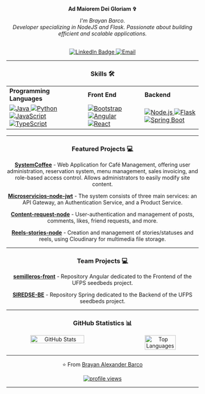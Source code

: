 <p align="center" dir="auto">
   <strong>Ad Maiorem Dei Gloriam ✞</strong>
</p>

<div align="center" dir="auto">
   
<p align="center" dir="auto">
    <i> I'm Brayan Barco.<br>
Developer specializing in NodeJS and Flask. Passionate about building efficient and scalable applications.<br>
    </i><br>
    

<a href="https://www.linkedin.com/in/brayanbarco/" target="_blank"><img src="https://camo.githubusercontent.com/73d7f9030632789d857cd7bb543d9cb9bada0672f246b6008258864452f17988/68747470733a2f2f696d672e736869656c64732e696f2f62616467652f4c696e6b6564496e2d626c75653f7374796c653d666f722d7468652d6261646765266c6f676f3d6c696e6b6564696e266c6f676f436f6c6f723d7768697465" alt="LinkedIn Badge" data-canonical-src="https://img.shields.io/badge/LinkedIn-blue?style=for-the-badge&amp;logo=linkedin&amp;logoColor=white" style="max-width: 100%;">    [<img src="https://img.shields.io/badge/Email-D14836?style=for-the-badge&logo=gmail&logoColor=white" alt="Email"/>](mailto:Alex.barco.maicol@gmail.com?subject=Asunto&body=Mensaje%20desde%20tu%20README)

</p>
</div>

---
<div align="center" dir="auto">
   
### Skills 🛠️


<table style="border-collapse: collapse; width: 100%;">
  <tr>
    <td><strong>Programming Languages</strong></td>
    <td><strong>Front End</strong></td>
    <td><strong>Backend</strong></td>
  </tr>
   <tr>
    <td>
       <a target="_blank" rel="noopener noreferrer nofollow" href="https://img.shields.io/badge/Java-ED8B00?style=for-the-badge&amp;logo=openjdk&amp;logoColor=white">
        <img src="https://img.shields.io/badge/Java-ED8B00?style=for-the-badge&amp;logo=openjdk&amp;logoColor=white" alt="Java" style="max-width: 100%;">
      </a>
      <a target="_blank" rel="noopener noreferrer nofollow" href="https://img.shields.io/badge/Python-3776AB?style=for-the-badge&amp;logo=python&amp;logoColor=white">
        <img src="https://img.shields.io/badge/Python-3776AB?style=for-the-badge&amp;logo=python&amp;logoColor=white" alt="Python" style="max-width: 100%;">
      </a>
      <a target="_blank" rel="noopener noreferrer nofollow" href="https://img.shields.io/badge/JavaScript-323330?style=for-the-badge&amp;logo=javascript&amp;logoColor=F7DF1E">
        <img src="https://img.shields.io/badge/JavaScript-323330?style=for-the-badge&amp;logo=javascript&amp;logoColor=F7DF1E" alt="JavaScript" style="max-width: 100%;">
      </a>
      <a target="_blank" rel="noopener noreferrer nofollow" href="https://img.shields.io/badge/TypeScript-3178C6?style=for-the-badge&amp;logo=typescript&amp;logoColor=white">
        <img src="https://img.shields.io/badge/TypeScript-3178C6?style=for-the-badge&amp;logo=typescript&amp;logoColor=white" alt="TypeScript" style="max-width: 100%;">
      </a>
    </td>
    <td>
      <a target="_blank" rel="noopener noreferrer nofollow" href="https://img.shields.io/badge/Bootstrap-563D7C?style=for-the-badge&amp;logo=bootstrap&amp;logoColor=white">
        <img src="https://img.shields.io/badge/Bootstrap-563D7C?style=for-the-badge&amp;logo=bootstrap&amp;logoColor=white" alt="Bootstrap" style="max-width: 100%;">
      </a>
      <a target="_blank" rel="noopener noreferrer nofollow" href="https://img.shields.io/badge/Angular-DD0031?style=for-the-badge&amp;logo=angular&amp;logoColor=white">
        <img src="https://img.shields.io/badge/Angular-DD0031?style=for-the-badge&amp;logo=angular&amp;logoColor=white" alt="Angular" style="max-width: 100%;">
      </a>
      <a target="_blank" rel="noopener noreferrer nofollow" href="https://img.shields.io/badge/React-20232A?style=for-the-badge&amp;logo=react&amp;logoColor=61DAFB">
        <img src="https://img.shields.io/badge/React-20232A?style=for-the-badge&amp;logo=react&amp;logoColor=61DAFB" alt="React" style="max-width: 100%;">
      </a>
    </td>
    <td>
      <a target="_blank" rel="noopener noreferrer nofollow" href="https://img.shields.io/badge/Node.js-339933?style=for-the-badge&amp;logo=nodedotjs&amp;logoColor=white">
        <img src="https://img.shields.io/badge/Node.js-339933?style=for-the-badge&amp;logo=nodedotjs&amp;logoColor=white" alt="Node.js" style="max-width: 100%;">
      </a>
      <a target="_blank" rel="noopener noreferrer nofollow" href="https://img.shields.io/badge/Flask-000000?style=for-the-badge&amp;logo=flask&amp;logoColor=white">
        <img src="https://img.shields.io/badge/Flask-000000?style=for-the-badge&amp;logo=flask&amp;logoColor=white" alt="Flask" style="max-width: 100%;">
      </a>
      <a target="_blank" rel="noopener noreferrer nofollow" href="https://img.shields.io/badge/Spring%20Boot-6DB33F?style=for-the-badge&amp;logo=springboot&amp;logoColor=white">
        <img src="https://img.shields.io/badge/Spring%20Boot-6DB33F?style=for-the-badge&amp;logo=springboot&amp;logoColor=white" alt="Spring Boot" style="max-width: 100%;">
      </a>
    </td>
  </tr>
</table>




---
<div align="center" dir="auto">
   
### Featured Projects 💻
</div>


**[SystemCoffee](https://github.com/Barcodehub/CoffeeFlask)** - Web Application for Café Management, offering user administration, reservation system, menu management, sales invoicing, and role-based access control. Allows administrators to easily modify site content.

**[Microservicios-node-jwt](https://github.com/Barcodehub/microservicios-node-jwt-api)** - The system consists of three main services: an API Gateway, an Authentication Service, and a Product Service.

**[Content-request-node](https://github.com/Barcodehub/content-request-node)** - User-authentication and management of posts, comments, likes, friend requests, and more.

**[Reels-stories-node](https://github.com/Barcodehub/reels-stories-node)** - Creation and management of stories/statuses and reels, using Cloudinary for multimedia file storage.


---
<div align="center" dir="auto">
   
### Team Projects 💻
</div>

**[semilleros-front](https://github.com/angeldev07/semilleros-front)** - Repository Angular dedicated to the Frontend of the UFPS seedbeds project.

**[SIREDSE-BE](https://github.com/JulianRivers/SIREDSE-BE)** - Repository Spring dedicated to the Backend of the UFPS seedbeds project.

---
<div align="center" dir="auto">
   
### GitHub Statistics 📊

<div style="display: flex; justify-content: space-between;">
  <img src="https://github-readme-stats.vercel.app/api?username=Barcodehub&show_icons=true&theme=radical" alt="GitHub Stats" style="width: 53%;" />
  <img src="https://github-readme-stats.vercel.app/api/top-langs/?username=Barcodehub&layout=compact&theme=radical" alt="Top Languages" style="width: 40%;" />
</div>


---
⭐️ From [Brayan Alexander Barco](https://github.com/Barcodehub) 
<p align="center" dir="auto"> <a target="_blank" rel="noopener noreferrer nofollow" href="https://camo.githubusercontent.com/3544ccdba13079b38b5b3f096b026ac01a77d7263762f291c4c9160a9588a9fb/68747470733a2f2f6b6f6d617265762e636f6d2f67687076632f3f757365726e616d653d4a756c69616e526976657273266c6162656c3d50726f66696c65253230766965777326636f6c6f723d306537356236267374796c653d666c6174"><img src="https://camo.githubusercontent.com/3544ccdba13079b38b5b3f096b026ac01a77d7263762f291c4c9160a9588a9fb/68747470733a2f2f6b6f6d617265762e636f6d2f67687076632f3f757365726e616d653d4a756c69616e526976657273266c6162656c3d50726f66696c65253230766965777326636f6c6f723d306537356236267374796c653d666c6174" alt="profile views" data-canonical-src="https://komarev.com/ghpvc/?username=JulianRivers&amp;label=Profile%20views&amp;color=0e75b6&amp;style=flat" style="max-width: 100%;"></a>
</p>

---

</div>
